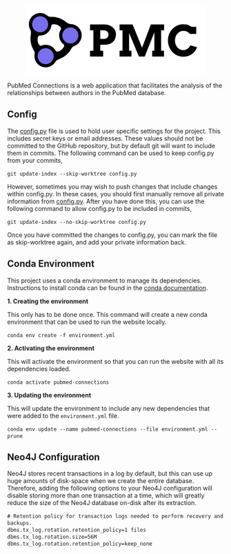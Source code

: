 <p align="center">
  <img src="/app/static/logo-with-name.png" alt="PubMed Connections Logo" height="160" width="420" />
</p>


PubMed Connections is a web application that facilitates
the analysis of the relationships between authors in the
PubMed database.

## Config

The [config.py](app/config.py) file is used to hold user
specific settings for the project. This includes
secret keys or email addresses. These values should
not be committed to the GitHub repository, but by
default git will want to include them in commits.
The following command can be used to keep
config.py from your commits,

```shell
git update-index --skip-worktree config.py
```

However, sometimes you may wish to push changes
that include changes within config.py. In these
cases, you should first manually remove all private
information from [config.py](app/config.py). After you
have done this, you can use the following command
to allow config.py to be included in commits,

```shell
git update-index --no-skip-worktree config.py
```

Once you have committed the changes to config.py,
you can mark the file as skip-worktree again, and
add your private information back.


## Conda Environment

This project uses a conda environment to manage its
dependencies. Instructions to install conda can be
found in the
[conda documentation](https://docs.conda.io/projects/conda/en/latest/user-guide/install/index.html).

**1. Creating the environment**

This only has to be done once. This command will
create a new conda environment that can be used
to run the website locally.
```shell
conda env create -f environment.yml
```

**2. Activating the environment**

This will activate the environment so that you
can run the website with all its dependencies
loaded.
```shell
conda activate pubmed-connections
```

**3. Updating the environment**

This will update the environment to include any
new dependencies that were added to the
`environment.yml` file.
```shell
conda env update --name pubmed-connections --file environment.yml --prune
```

## Neo4J Configuration
Neo4J stores recent transactions in a log by default, but this can use up huge amounts
of disk-space when we create the entire database. Therefore, adding the following
options to your Neo4J configuration will disable storing more than one transaction
at a time, which will greatly reduce the size of the Neo4J database on-disk after
its extraction.

```
# Retention policy for transaction logs needed to perform recovery and backups.
dbms.tx_log.rotation.retention_policy=1 files
dbms.tx_log.rotation.size=56M
dbms.tx_log.rotation.retention_policy=keep_none
```
